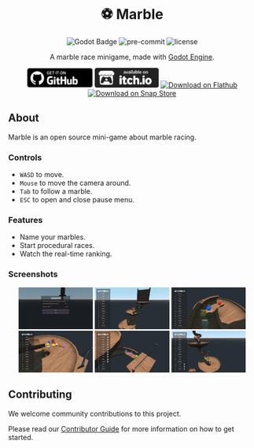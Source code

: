 <!--
SPDX-FileCopyrightText: 2023 Florian Vazelle <florian.vazelle@vivaldi.net>

SPDX-License-Identifier: MIT
-->

<div align="center">

# ⚽ Marble

![Godot Badge](https://img.shields.io/badge/godot-3.5-blue?logo=Godot-Engine&logoColor=white) ![pre-commit](https://img.shields.io/badge/pre--commit-enabled-brightgreen?logo=pre-commit&logoColor=white) ![license](https://img.shields.io/badge/license-MIT-green?logo=open-source-initiative&logoColor=white)

A marble race minigame, made with [Godot Engine](https://godotengine.org/).

<a href="https://github.com/mechanicalflower/Marble/releases/" target="_blank"><img src="public/publishing/store/github.webp" alt="Download on  Github" height="40px" ></a>
<a href="https://mechanical-flower.itch.io/marble" target="_blank"><img src="public/publishing/store/itchio.webp" alt="Download on  itch.io" height="40px" ></a>
<a href="https://flathub.org/apps/details/org.mechanicalflower.Marble" target="_blank"><img src="https://flathub.org/assets/badges/flathub-badge-en.png" alt="Download on Flathub"  height="40px"></a>
<a href="https://snapcraft.io/Marble" target="_blank"><img src="https://raw.githubusercontent.com/snapcore/snap-store-badges/master/EN/%5BEN%5D-snap-store-black.png" alt="Download on Snap Store" height="40px"></a>

</div>

## About

Marble is an open source mini-game about marble racing.

### Controls

- `WASD` to move.
- `Mouse` to move the camera around.
- `Tab` to follow a marble.
- `ESC` to open and close pause menu.

### Features

- Name your marbles.
- Start procedural races.
- Watch the real-time ranking.

### Screenshots

<div align="center">

<img src="public/publishing/screenshots/screenshot1.png" width="30%"> <img src="public/publishing/screenshots/screenshot2.png" width="30%"> <img src="public/publishing/screenshots/screenshot3.png" width="30%"> <img src="public/publishing/screenshots/screenshot4.png" width="30%"> <img src="public/publishing/screenshots/screenshot5.png" width="30%"> <img src="public/publishing/screenshots/screenshot6.png" width="30%">

</div>

## Contributing

We welcome community contributions to this project.

Please read our [Contributor Guide](CONTRIBUTING.md) for more information on how to get started.
